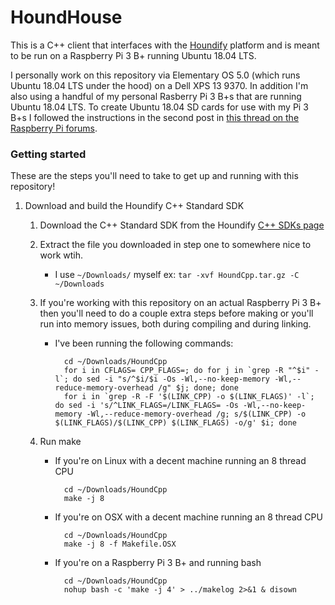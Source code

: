 # HoundHouse
This is a C++ client that interfaces with the [Houndify](http://houndify.com) platform and is meant to be run on a Raspberry Pi 3 B+ running Ubuntu 18.04 LTS.

I personally work on this repository via Elementary OS 5.0 (which runs Ubuntu 18.04 LTS under the hood) on a Dell XPS 13 9370. In addition I'm also using a handful of my personal Rasberry Pi 3 B+s that are running Ubuntu 18.04 LTS. To create Ubuntu 18.04 SD cards for use with my Pi 3 B+s I followed the instructions in the second post in [this thread on the Raspberry Pi forums](https://www.raspberrypi.org/forums/viewtopic.php?t=215724).

### Getting started

These are the steps you'll need to take to get up and running with this repository!

1.  Download and build the Houndify C++ Standard SDK
    1. Download the C++ Standard SDK from the Houndify [C++ SDKs page](https://www.houndify.com/sdks#CPP)

    2. Extract the file you downloaded in step one to somewhere nice to work wtih.
        *  I use `~/Downloads/` myself ex: `tar -xvf HoundCpp.tar.gz -C ~/Downloads`

    3. If you're working with this repository on an actual Raspberry Pi 3 B+ then you'll need to do a couple extra steps before making or you'll run into memory issues, both during compiling and during linking.
        * I've been running the following commands:

                cd ~/Downloads/HoundCpp
                for i in CFLAGS= CPP_FLAGS=; do for j in `grep -R "^$i" -l`; do sed -i "s/^$i/$i -Os -Wl,--no-keep-memory -Wl,--reduce-memory-overhead /g" $j; done; done
                for i in `grep -R -F '$(LINK_CPP) -o $(LINK_FLAGS)' -l`; do sed -i 's/^LINK_FLAGS=/LINK_FLAGS= -Os -Wl,--no-keep-memory -Wl,--reduce-memory-overhead /g; s/$(LINK_CPP) -o $(LINK_FLAGS)/$(LINK_CPP) $(LINK_FLAGS) -o/g' $i; done

    4. Run make
        * If you're on Linux with a decent machine running an 8 thread CPU

                cd ~/Downloads/HoundCpp
                make -j 8

        * If you're on OSX with a decent machine running an 8 thread CPU

                cd ~/Downloads/HoundCpp
                make -j 8 -f Makefile.OSX

        * If you're on a Raspberry Pi 3 B+ and running bash

                cd ~/Downloads/HoundCpp
                nohup bash -c 'make -j 4' > ../makelog 2>&1 & disown

